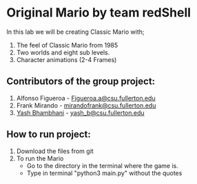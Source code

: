 Original Mario by team redShell  
===============================
In this lab we will be creating Classic Mario with;  
1) The feel of Classic Mario from 1985    
2) Two worlds and eight sub levels.
3) Character animations (2-4 Frames)  

Contributors of the group project:  
---------------------------------- 
1) Alfonso Figueroa - Figueroa.a@csu.fullerton.edu  
2) Frank Mirando - mirandofrank@csu.fullerton.edu  
3) [Yash Bhambhani](www.github.com/yash-b) - yash_b@csu.fullerton.edu  


How to run project:
--------------------  
1) Download the files from git  
2) To run the Mario  
   - Go to the directory in the terminal where the game is.  
   - Type in terminal "python3 main.py" without the quotes  
